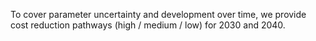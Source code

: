 To cover parameter uncertainty and development over time, we provide cost reduction pathways (high / medium / low) for 2030 and 2040.
